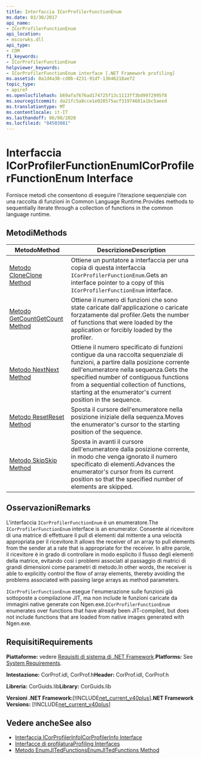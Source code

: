 ```yaml
---
title: Interfaccia ICorProfilerFunctionEnum
ms.date: 03/30/2017
api_name:
- ICorProfilerFunctionEnum
api_location:
- mscorwks.dll
api_type:
- COM
f1_keywords:
- ICorProfilerFunctionEnum
helpviewer_keywords:
- ICorProfilerFunctionEnum interface [.NET Framework profiling]
ms.assetid: 0a1d4a38-cd0b-4231-91df-13646218ae72
topic_type:
- apiref
ms.openlocfilehash: b69afa7676ad174725f13c1113ff3bd9972995f8
ms.sourcegitcommit: da21fc5a8cce1e028575acf31974681a1bc5aeed
ms.translationtype: MT
ms.contentlocale: it-IT
ms.lasthandoff: 06/08/2020
ms.locfileid: "84503081"
---
```

# <a name="icorprofilerfunctionenum-interface"></a><span data-ttu-id="6eb48-102">Interfaccia ICorProfilerFunctionEnum</span><span class="sxs-lookup"><span data-stu-id="6eb48-102">ICorProfilerFunctionEnum Interface</span></span>
<span data-ttu-id="6eb48-103">Fornisce metodi che consentono di eseguire l'iterazione sequenziale con una raccolta di funzioni in Common Language Runtime.</span><span class="sxs-lookup"><span data-stu-id="6eb48-103">Provides methods to sequentially iterate through a collection of functions in the common language runtime.</span></span>  
  
## <a name="methods"></a><span data-ttu-id="6eb48-104">Metodi</span><span class="sxs-lookup"><span data-stu-id="6eb48-104">Methods</span></span>  
  
|<span data-ttu-id="6eb48-105">Metodo</span><span class="sxs-lookup"><span data-stu-id="6eb48-105">Method</span></span>|<span data-ttu-id="6eb48-106">Descrizione</span><span class="sxs-lookup"><span data-stu-id="6eb48-106">Description</span></span>|  
|------------|-----------------|  
|[<span data-ttu-id="6eb48-107">Metodo Clone</span><span class="sxs-lookup"><span data-stu-id="6eb48-107">Clone Method</span></span>](icorprofilerfunctionenum-clone-method.md)|<span data-ttu-id="6eb48-108">Ottiene un puntatore a interfaccia per una copia di questa interfaccia `ICorProfilerFunctionEnum`.</span><span class="sxs-lookup"><span data-stu-id="6eb48-108">Gets an interface pointer to a copy of this `ICorProfilerFunctionEnum` interface.</span></span>|  
|[<span data-ttu-id="6eb48-109">Metodo GetCount</span><span class="sxs-lookup"><span data-stu-id="6eb48-109">GetCount Method</span></span>](icorprofilerfunctionenum-getcount-method.md)|<span data-ttu-id="6eb48-110">Ottiene il numero di funzioni che sono state caricate dall'applicazione o caricate forzatamente dal profiler.</span><span class="sxs-lookup"><span data-stu-id="6eb48-110">Gets the number of functions that were loaded by the application or forcibly loaded by the profiler.</span></span>|  
|[<span data-ttu-id="6eb48-111">Metodo Next</span><span class="sxs-lookup"><span data-stu-id="6eb48-111">Next Method</span></span>](icorprofilerfunctionenum-next-method.md)|<span data-ttu-id="6eb48-112">Ottiene il numero specificato di funzioni contigue da una raccolta sequenziale di funzioni, a partire dalla posizione corrente dell'enumeratore nella sequenza.</span><span class="sxs-lookup"><span data-stu-id="6eb48-112">Gets the specified number of contiguous functions from a sequential collection of functions, starting at the enumerator's current position in the sequence.</span></span>|  
|[<span data-ttu-id="6eb48-113">Metodo Reset</span><span class="sxs-lookup"><span data-stu-id="6eb48-113">Reset Method</span></span>](icorprofilerfunctionenum-reset-method.md)|<span data-ttu-id="6eb48-114">Sposta il cursore dell'enumeratore nella posizione iniziale della sequenza.</span><span class="sxs-lookup"><span data-stu-id="6eb48-114">Moves the enumerator's cursor to the starting position of the sequence.</span></span>|  
|[<span data-ttu-id="6eb48-115">Metodo Skip</span><span class="sxs-lookup"><span data-stu-id="6eb48-115">Skip Method</span></span>](icorprofilerfunctionenum-skip-method.md)|<span data-ttu-id="6eb48-116">Sposta in avanti il cursore dell'enumeratore dalla posizione corrente, in modo che venga ignorato il numero specificato di elementi.</span><span class="sxs-lookup"><span data-stu-id="6eb48-116">Advances the enumerator's cursor from its current position so that the specified number of elements are skipped.</span></span>|  
  
## <a name="remarks"></a><span data-ttu-id="6eb48-117">Osservazioni</span><span class="sxs-lookup"><span data-stu-id="6eb48-117">Remarks</span></span>  
 <span data-ttu-id="6eb48-118">L'interfaccia `ICorProfilerFunctionEnum` è un enumeratore.</span><span class="sxs-lookup"><span data-stu-id="6eb48-118">The `ICorProfilerFunctionEnum` interface is an enumerator.</span></span> <span data-ttu-id="6eb48-119">Consente al ricevitore di una matrice di effettuare il pull di elementi dal mittente a una velocità appropriata per il ricevitore.</span><span class="sxs-lookup"><span data-stu-id="6eb48-119">It allows the receiver of an array to pull elements from the sender at a rate that is appropriate for the receiver.</span></span> <span data-ttu-id="6eb48-120">In altre parole, il ricevitore è in grado di controllare in modo esplicito il flusso degli elementi della matrice, evitando così i problemi associati al passaggio di matrici di grandi dimensioni come parametri di metodo.</span><span class="sxs-lookup"><span data-stu-id="6eb48-120">In other words, the receiver is able to explicitly control the flow of array elements, thereby avoiding the problems associated with passing large arrays as method parameters.</span></span>  
  
 <span data-ttu-id="6eb48-121">`ICorProfilerFunctionEnum` esegue l'enumerazione sulle funzioni già sottoposte a compilazione JIT, ma non include le funzioni caricate da immagini native generate con Ngen.exe.</span><span class="sxs-lookup"><span data-stu-id="6eb48-121">`ICorProfilerFunctionEnum` enumerates over functions that have already been JIT-compiled, but does not include functions that are loaded from native images generated with Ngen.exe.</span></span>  
  
## <a name="requirements"></a><span data-ttu-id="6eb48-122">Requisiti</span><span class="sxs-lookup"><span data-stu-id="6eb48-122">Requirements</span></span>  
 <span data-ttu-id="6eb48-123">**Piattaforme:** vedere [Requisiti di sistema di .NET Framework](../../get-started/system-requirements.md).</span><span class="sxs-lookup"><span data-stu-id="6eb48-123">**Platforms:** See [System Requirements](../../get-started/system-requirements.md).</span></span>  
  
 <span data-ttu-id="6eb48-124">**Intestazione:** CorProf.idl, CorProf.h</span><span class="sxs-lookup"><span data-stu-id="6eb48-124">**Header:** CorProf.idl, CorProf.h</span></span>  
  
 <span data-ttu-id="6eb48-125">**Libreria:** CorGuids.lib</span><span class="sxs-lookup"><span data-stu-id="6eb48-125">**Library:** CorGuids.lib</span></span>  
  
 <span data-ttu-id="6eb48-126">**Versioni .NET Framework:**[!INCLUDE[net_current_v40plus](../../../../includes/net-current-v40plus-md.md)]</span><span class="sxs-lookup"><span data-stu-id="6eb48-126">**.NET Framework Versions:** [!INCLUDE[net_current_v40plus](../../../../includes/net-current-v40plus-md.md)]</span></span>  
  
## <a name="see-also"></a><span data-ttu-id="6eb48-127">Vedere anche</span><span class="sxs-lookup"><span data-stu-id="6eb48-127">See also</span></span>

- [<span data-ttu-id="6eb48-128">Interfaccia ICorProfilerInfo</span><span class="sxs-lookup"><span data-stu-id="6eb48-128">ICorProfilerInfo Interface</span></span>](icorprofilerinfo-interface.md)
- [<span data-ttu-id="6eb48-129">Interfacce di profilatura</span><span class="sxs-lookup"><span data-stu-id="6eb48-129">Profiling Interfaces</span></span>](profiling-interfaces.md)
- [<span data-ttu-id="6eb48-130">Metodo EnumJITedFunctions</span><span class="sxs-lookup"><span data-stu-id="6eb48-130">EnumJITedFunctions Method</span></span>](icorprofilerinfo3-enumjitedfunctions-method.md)
